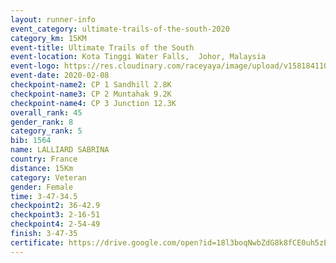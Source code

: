 ```yaml
--- 
layout: runner-info 
event_category: ultimate-trails-of-the-south-2020 
category_km: 15KM 
event-title: Ultimate Trails of the South 
event-location: Kota Tinggi Water Falls,  Johor, Malaysia 
event-logo: https://res.cloudinary.com/raceyaya/image/upload/v1581841103/logo/2020/ultimate-trails-2020_i93dfj.jpg 
event-date: 2020-02-08 
checkpoint-name2: CP 1 Sandhill 2.8K 
checkpoint-name3: CP 2 Muntahak 9.2K 
checkpoint-name4: CP 3 Junction 12.3K 
overall_rank: 45
gender_rank: 8
category_rank: 5
bib: 1564
name: LALLIARD SABRINA
country: France
distance: 15Km
category: Veteran
gender: Female
time: 3-47-34.5
checkpoint2: 36-42.9
checkpoint3: 2-16-51
checkpoint4: 2-54-49
finish: 3-47-35
certificate: https://drive.google.com/open?id=18l3boqNwbZdG8k8fCE0uh5zEmSz_XwbN
--- 
```

